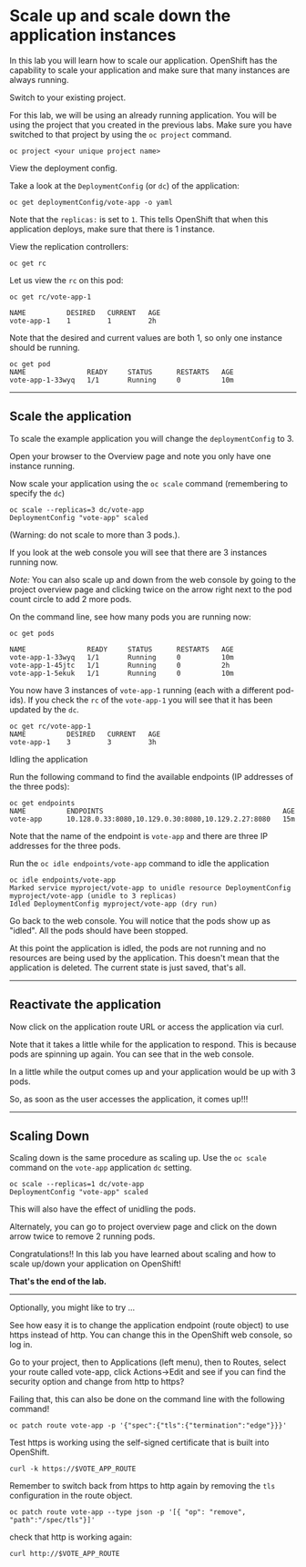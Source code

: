 # Scale up and scale down the application instances

In this lab you will learn how to scale our application. OpenShift
has the capability to scale your application and make sure that many
instances are always running.

Switch to your existing project.

For this lab, we will be using an already running application. You
will be using the project that you created in the
previous labs. Make sure you have switched to that project by using the
`oc project` command.

```
oc project <your unique project name>
```

View the deployment config.

Take a look at the `DeploymentConfig` (or `dc`) of the application:

```
oc get deploymentConfig/vote-app -o yaml
```

Note that the `replicas:` is set to `1`. This tells OpenShift that when
this application deploys, make sure that there is 1 instance.

View the replication controllers:

```
oc get rc
```

Let us view the `rc` on this pod:

```
oc get rc/vote-app-1

NAME          DESIRED   CURRENT   AGE
vote-app-1    1         1         2h
```

Note that the desired and current values are both 1, so only one instance should be running.

```
oc get pod
NAME               READY     STATUS      RESTARTS   AGE
vote-app-1-33wyq   1/1       Running     0          10m
```


---
## Scale the application

To scale the example application you will change the `deploymentConfig` to 3.

Open your browser to the Overview page and note you only have one instance running.

Now scale your application using the `oc scale` command (remembering to specify the `dc`)

```
oc scale --replicas=3 dc/vote-app
DeploymentConfig "vote-app" scaled
```
(Warning: do not scale to more than 3 pods.).

If you look at the web console you will see that there are 3 instances running now.

*Note:* You can also scale up and down from the web console by going to
the project overview page and clicking twice on the arrow right next to the pod count circle to add 2 more pods.

On the command line, see how many pods you are running now:

```
oc get pods

NAME               READY     STATUS      RESTARTS   AGE
vote-app-1-33wyq   1/1       Running     0          10m
vote-app-1-45jtc   1/1       Running     0          2h
vote-app-1-5ekuk   1/1       Running     0          10m
```

You now have 3 instances of `vote-app-1` running (each with a different
pod-ids). If you check the `rc` of the `vote-app-1` you will see that 
it has been updated by the `dc`.

```
oc get rc/vote-app-1
NAME          DESIRED   CURRENT   AGE
vote-app-1    3         3         3h
```

Idling the application

Run the following command to find the available endpoints (IP addresses of the three pods):

```
oc get endpoints
NAME          ENDPOINTS                                            AGE
vote-app      10.128.0.33:8080,10.129.0.30:8080,10.129.2.27:8080   15m
```

Note that the name of the endpoint is `vote-app` and there are three IP addresses for the three pods.

Run the `oc idle endpoints/vote-app` command to idle the application

```
oc idle endpoints/vote-app
Marked service myproject/vote-app to unidle resource DeploymentConfig myproject/vote-app (unidle to 3 replicas)
Idled DeploymentConfig myproject/vote-app (dry run)
```

Go back to the web console. You will notice that the pods show up as "idled".  All the pods should
have been stopped. 

At this point the application is idled, the pods are not running and no
resources are being used by the application. This doesn't mean that the 
application is deleted.  The current state is just saved, that's all.


---
## Reactivate the application

Now click on the application route URL or access the application via curl.

Note that it takes a little while for the application to respond. This
is because pods are spinning up again. You can see that in the web
console.

In a little while the output comes up and your application would be up with 3 pods.

So, as soon as the user accesses the application, it comes up!!!


---
## Scaling Down

Scaling down is the same procedure as scaling up. Use the `oc scale` command on the `vote-app` application `dc` setting.

```
oc scale --replicas=1 dc/vote-app
DeploymentConfig "vote-app" scaled
```

This will also have the effect of unidling the pods.

Alternately, you can go to project overview page and click on the down arrow twice to remove 2 running pods.

Congratulations!! In this lab you have learned about scaling and
how to scale up/down your application on OpenShift!



**That's the end of the lab.**

---
Optionally, you might like to try ...

See how easy it is to change the application endpoint (route object) to use https instead of http. 
You can change this in the OpenShift web console, so log in.

Go to your project, then to Applications (left menu), then to Routes, select your route called vote-app, click Actions->Edit and see 
if you can find the security option and change from http to https?

Failing that, this can also be done on the command line with the following command!

```
oc patch route vote-app -p '{"spec":{"tls":{"termination":"edge"}}}'
```

Test https is working using the self-signed certificate that is built into OpenShift.

```
curl -k https://$VOTE_APP_ROUTE
```

Remember to switch back from https to http again by removing the `tls` configuration in the route object.

```
oc patch route vote-app --type json -p '[{ "op": "remove", "path":"/spec/tls"}]'
```

check that http is working again:

```
curl http://$VOTE_APP_ROUTE
```


